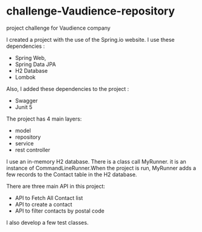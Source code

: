 # challenge-Vaudience-repository
project challenge for Vaudience company

I created a project with the use of the Spring.io website.
I use these dependencies :
- Spring Web, 
- Spring Data JPA
- H2 Database
- Lombok

Also, I added these dependencies to the project :
- Swagger
- Junit 5

The project has 4 main layers:
- model
- repository
- service
- rest controller


I use an in-memory H2 database. There is a class call MyRunner. it is an instance of CommandLineRunner.When the project is run, MyRunner adds a few records to the Contact table in the H2 database.

There are three main API in this project:
- API to Fetch All Contact list
- API to create a contact
- API to filter contacts by postal code

I also develop a few test classes.


